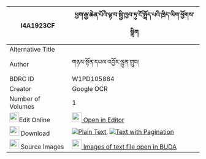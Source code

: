 |I4A1923CF|ཕྱག་རྒྱ་ཆེན་པོའི་ལྟ་བ་སྤྱི་ཁྱབ་ཏུ་ངོ་སྤྲོད་པའི་ཁྲིད་ཡིག་ཕྱོགས་སྒྲིག 
| --- | --- 
|Alternative Title |
|Author| གཉལ་སྟོན་དཔལ་འབྱོར་ལྷུན་གྲུབ།
|BDRC ID | W1PD105884
|Creator | Google OCR
|Number of Volumes| 1
|<img width="25" src="https://img.icons8.com/color/25/000000/edit-property.png">Edit Online| [<img width="25" src="https://avatars.githubusercontent.com/u/45091458?s=200&v=4"> Open in Editor](http://editor.openpecha.org/I4A1923CF)
|<img width="25" src="https://img.icons8.com/fluent/48/000000/download-2.png"/>  Download | [![](https://img.icons8.com/color/20/000000/txt.png)Plain Text](https://github.com/Openpecha/I4A1923CF/releases/download/v1/chakgya_chenpo_i_tawa_chikhyab_plain_I4A1923CF.zip), [![](https://img.icons8.com/color/20/000000/txt.png)Text with Pagination](https://github.com/Openpecha/I4A1923CF/releases/download/v1/chakgya_chenpo_i_tawa_chikhyab_pages_I4A1923CF.zip)
|<img width="25" src="https://img.icons8.com/plasticine/100/000000/pictures-folder.png"/>  Source Images | [<img width="25" src="https://library.bdrc.io/icons/BUDA-small.svg"> Images of text file open in BUDA](https://library.bdrc.io/show/bdr:W1PD105884)